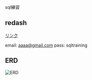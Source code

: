 sql練習

## redash
[リンク](http://34.80.124.18/queries/new)

email: aaaa@gmail.com
pass: sqltraining

## ERD
![ERD](https://raw.githubusercontent.com/YokoMasa/sql-traning/master/erd.png)
